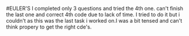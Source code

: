 #EULER'S
I completed only 3 questions and tried the 4th one. can't finish the last one and correct 4th code due to lack of time. I tried to do it but i couldn't as this was the last task i worked on.I was a bit tensed and can't think propery to get the right cde's.
